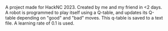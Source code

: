 A project made for HackNC 2023. Created by me and my friend in <2 days.
A robot is programmed to play itself using a Q-table, and updates its Q-table depending on "good" and "bad" moves. This q-table is saved to a text file.
A learning rate of 0.1 is used.
